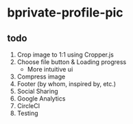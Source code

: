 # bprivate-profile-pic

## todo
1. Crop image to 1:1 using Cropper.js
1. Choose file button & Loading progress
    - More intuitive ui
1. Compress image
1. Footer (by whom, inspired by, etc.)
1. Social Sharing
1. Google Analytics
1. CircleCI
1. Testing